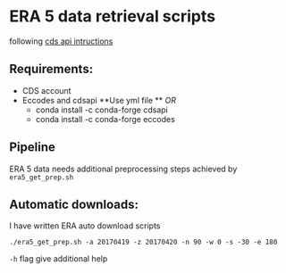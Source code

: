 # ERA 5 data retrieval scripts

following [cds api intructions](https://cds.climate.copernicus.eu/api-how-to)

## Requirements:

* CDS account
* Eccodes and cdsapi  **Use yml file ** *OR*
  * conda install -c conda-forge cdsapi
  * conda install -c conda-forge eccodes

## Pipeline

ERA 5 data needs additional preprocessing steps achieved by `era5_get_prep.sh`

## Automatic downloads:

I have written ERA auto download scripts

` ./era5_get_prep.sh -a 20170419 -z 20170420 -n 90 -w 0 -s -30 -e 180 `

`-h` flag give additional help
